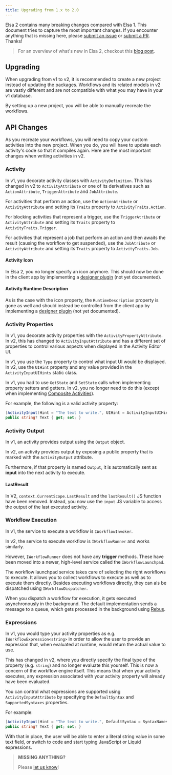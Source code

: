 ```yaml
---
title: Upgrading from 1.x to 2.0
---
```


Elsa 2 contains many breaking changes compared with Elsa 1.
This document tries to capture the most important changes. If you encounter anything that is missing here, please [submit an issue](https://github.com/elsa-workflows/elsa-website/issues/new) or [submit a PR](https://github.com/elsa-workflows/elsa-core/pulls). Thanks!

> For an overview of what's new in Elsa 2, checkout this [blog post](https://sipkeschoorstra.medium.com/whats-new-in-elsa-2-0-ea7410b65eea).

## Upgrading

When upgrading from v1 to v2, it is recommended to create a new project instead of updating the packages.
Workflows and its related models in v2 are vastly different and are not compatible with what you may have in your v1 database.

By setting up a new project, you will be able to manually recreate the workflows.

## API Changes

As you recreate your workflows, you will need to copy your custom activities into the new project. When you do, you will have to update each activity's code so that it compiles again.
Here are the most important changes when writing activities in v2.

### Activity

In v1, you decorate activity classes with `ActivityDefinition`.
This has changed in v2 to `ActivityAttribute` or one of its derivatives such as `ActionAttribute`, `TriggerAttribute` and `JobAttribute`.

For activities that perform an action, use the `ActionAtribute` or `ActivityAttribute` and setting its `Traits` property to `ActivityTraits.Action`.

For blocking activities that represent a trigger, use the `TriggerAtribute` or `ActivityAttribute` and setting its `Traits` property to `ActivityTraits.Trigger`.

For activities that represent a job that perform an action and then awaits the result (causing the workflow to get suspended), use the `JobAtribute` or `ActivityAttribute` and setting its `Traits` property to `ActivityTraits.Job`.

#### Activity Icon

In Elsa 2, you no longer specify an icon anymore. This should now be done in the client app by implementing a [designer plugin](#todo) (not yet documented).

#### Activity Runtime Description

As is the case with the icon property, the `RuntimeDescription` property is gone as well and should instead be controlled from the client app by implementing a [designer plugin](#todo) (not yet documented). 

### Activity Properties

In v1, you decorate activity properties with the `ActivityPropertyAttribute`.
In v2, this has changed to `ActivityInputAttribute` and has a different set of properties to control various aspects when displayed in the Activity Editor UI.

In v1, you use the `Type` property to control what input UI would be displayed.
In v2, use the `UIHint` property and any value provided in the `ActivityInputUIHints` static class.

In v1, you had to use `GetState` and `SetState` calls when implementing property setters and getters.
In v2, you no longer need to do this (except when implementing [Composite Activities](guides/guides-composite-activities)).

For example, the following is a valid activity property:

```csharp
[ActivityInput(Hint = "The text to write.", UIHint = ActivityInputUIHints.SignleLine)]
public string? Text { get; set; }
```

### Activity Output

In v1, an activity provides output using the `Output` object.

In v2, an activity provides output by exposing a public property that is marked with the `ActivityOutput` attribute.

Furthermore, if that property is named `Output`, it is automatically sent as **input** into the next activity to execute. 

#### LastResult

In V2, `context.CurrentScope.LastResult` and the `lastResult()` JS function have been removed.
Instead, you now use the `input` JS variable to access the output of the last executed activity.

### Workflow Execution

In v1, the service to execute a workflow is `IWorkflowInvoker`.

In v2, the service to execute workflow is `IWorkflowRunner` and works similarly.

However, `IWorkflowRunner` does not have any **trigger** methods. These have been moved into a newer, high-level service called the `IWorkflowLaunchpad`.

The workflow launchpad service takes care of selecting the right workflows to execute. It allows you to collect workflows to execute as well as to execute them directly.
Besides executing workflows directly, they can als be dispatched using `IWorkflowDispatcher`.

When you dispatch a workflow for execution, it gets executed asynchronously in the background. The default implementation sends a message to a queue, which gets processed in the background using [Rebus](https://github.com/rebus-org/Rebus).

### Expressions

In v1, you would type your activity properties as e.g. `IWorkflowExpression<string>` in order to allow the user to provide an expression that, when evaluated at runtime, would return the actual value to use.

This has changed in v2, where you directly specify the final type of the property (e.g. `string`) and no longer evaluate this yourself. This is now a concern of the workflow engine itself. This means that when your activity executes, any expression associated with your activity property will already have been evaluated.

You can control what expressions are supported using `ActivityInputAttribute` by specifying the `DefaultSyntax` and `SupportedSyntaxes` properties.

For example:

```csharp
[ActivityInput(Hint = "The text to write.", DefaultSyntax = SyntaxNames.Literal, SupportedSyntaxes = new[]{ SyntaxNames.JavaScript, SyntaxNames.Liquid })]
public string? Text { get; set; }
```

With that in place, the user will be able to enter a literal string value in some text field, or switch to code and start typing JavaScript or Liquid expressions.


> **MISSING ANYTHING?**
>
> Please [let us know](https://github.com/elsa-workflows/elsa-website/issues/new)!
